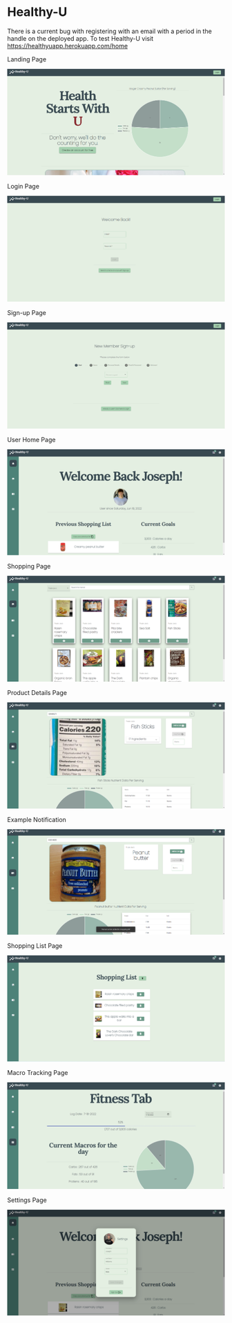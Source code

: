 # Healthy-U
There is a current bug with registering with an email with a period in the handle on the deployed app.
To test Healthy-U visit https://healthyuapp.herokuapp.com/home

Landing Page

![](images/Landing1.png)

Login Page

![](images/Login.png)

Sign-up Page

![](images/Sign-Up.png)

User Home Page

![](images/UserPage.png)

Shopping Page

![](images/Shopping.png)

Product Details Page

![](images/ItemDetails.png)

Example Notification

![](images/Notification.png)

Shopping List Page

![](images/ShoppingList.png)

Macro Tracking Page

![](images/FitnessTab.png)

Settings Page

![](images/Settings.png)
